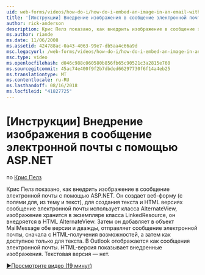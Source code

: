 ```yaml
---
uid: web-forms/videos/how-do-i/how-do-i-embed-an-image-in-an-email-with-aspnet
title: '[Инструкции] Внедрение изображения в сообщение электронной почты с помощью ASP.NET | Документация Майкрософт'
author: rick-anderson
description: Крис Пелз показано, как внедрить изображение в сообщение электронной почты с помощью ASP.NET. Он создает веб-форму (с полями для, из тему и текст), использует AlternateView...
ms.author: riande
ms.date: 11/06/2008
ms.assetid: 424788ac-0a43-4063-99e7-db5aa4c66a9d
msc.legacyurl: /web-forms/videos/how-do-i/how-do-i-embed-an-image-in-an-email-with-aspnet
msc.type: video
ms.openlocfilehash: d046c988c060580b856fb65c90521c3a2815e760
ms.sourcegitcommit: 45ac74e400f9f2b7dbded66297730f6f14a4eb25
ms.translationtype: MT
ms.contentlocale: ru-RU
ms.lasthandoff: 08/16/2018
ms.locfileid: "41827725"
---
```

<a name="how-do-i-embed-an-image-in-an-email-with-aspnet"></a>[Инструкции] Внедрение изображения в сообщение электронной почты с помощью ASP.NET
====================
по [Крис Пелз](https://twitter.com/chrispels)

Крис Пелз показано, как внедрить изображение в сообщение электронной почты с помощью ASP.NET. Он создает веб-форму (с полями для, из тему и текст), для создания текста и HTML версиях сообщение электронной почты использует класса AlternateView, изображение хранится в экземпляре класса LinkedResource, он внедряется в HTML AlternateView. Затем он добавляет в объект MailMessage обе версии и дважды, отправляет сообщение электронной почты, сначала с HTML-получения возможностей, а затем как доступное только для текста. В Outlook отображается как сообщения электронной почты. HTML-версия показывает внедренные изображения. Текстовая версия — нет.

[&#9654;Просмотрите видео (19 минут)](https://channel9.msdn.com/Blogs/ASP-NET-Site-Videos/how-do-i-embed-an-image-in-an-email-with-aspnet)
